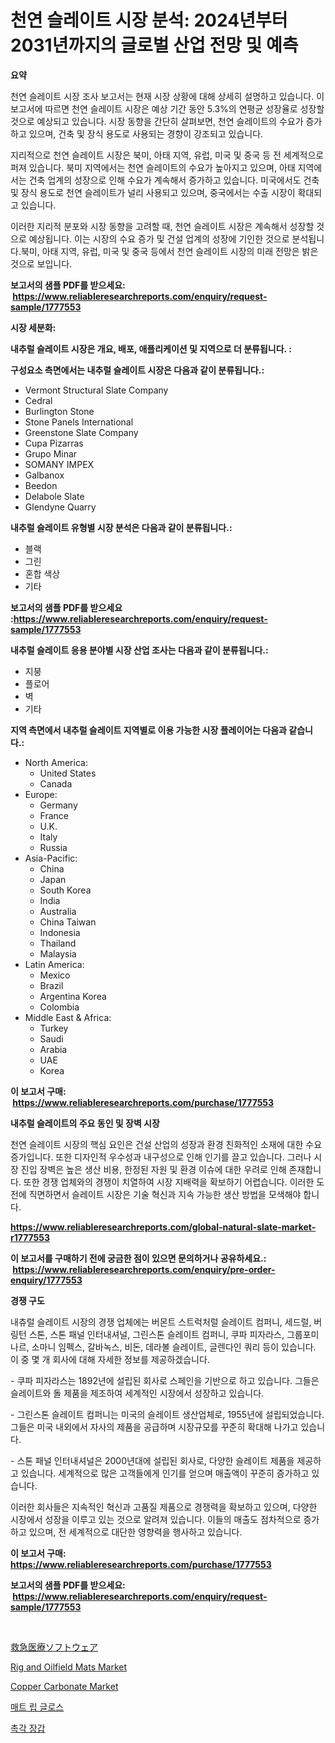 <p><h1>천연 슬레이트 시장 분석: 2024년부터 2031년까지의 글로벌 산업 전망 및 예측</h1></p><p><strong>요약</strong></p>
<p><p>천연 슬레이트 시장 조사 보고서는 현재 시장 상황에 대해 상세히 설명하고 있습니다. 이 보고서에 따르면 천연 슬레이트 시장은 예상 기간 동안 5.3%의 연평균 성장율로 성장할 것으로 예상되고 있습니다. 시장 동향을 간단히 살펴보면, 천연 슬레이트의 수요가 증가하고 있으며, 건축 및 장식 용도로 사용되는 경향이 강조되고 있습니다.</p><p>지리적으로 천연 슬레이트 시장은 북미, 아태 지역, 유럽, 미국 및 중국 등 전 세계적으로 퍼져 있습니다. 북미 지역에서는 천연 슬레이트의 수요가 높아지고 있으며, 아태 지역에서는 건축 업계의 성장으로 인해 수요가 계속해서 증가하고 있습니다. 미국에서도 건축 및 장식 용도로 천연 슬레이트가 널리 사용되고 있으며, 중국에서는 수출 시장이 확대되고 있습니다.</p><p>이러한 지리적 분포와 시장 동향을 고려할 때, 천연 슬레이트 시장은 계속해서 성장할 것으로 예상됩니다. 이는 시장의 수요 증가 및 건설 업계의 성장에 기인한 것으로 분석됩니다.북미, 아태 지역, 유럽, 미국 및 중국 등에서 천연 슬레이트 시장의 미래 전망은 밝은 것으로 보입니다.</p></p>
<p><strong>보고서의 샘플 PDF를 받으세요: &nbsp;<a href="https://www.reliableresearchreports.com/enquiry/request-sample/1777553">https://www.reliableresearchreports.com/enquiry/request-sample/1777553</a></strong></p>
<p><strong>시장 세분화:</strong></p>
<p><strong> 내추럴 슬레이트 시장은 개요, 배포, 애플리케이션 및 지역으로 더 분류됩니다. :</strong></p>
<p><strong>구성요소 측면에서는 내추럴 슬레이트 시장은 다음과 같이 분류됩니다.:</strong></p>
<p><ul><li>Vermont Structural Slate Company</li><li>Cedral</li><li>Burlington Stone</li><li>Stone Panels International</li><li>Greenstone Slate Company</li><li>Cupa Pizarras</li><li>Grupo Minar</li><li>SOMANY IMPEX</li><li>Galbanox</li><li>Beedon</li><li>Delabole Slate</li><li>Glendyne Quarry</li></ul></p>
<p><strong> 내추럴 슬레이트 유형별 시장 분석은 다음과 같이 분류됩니다.:</strong></p>
<p><ul><li>블랙</li><li>그린</li><li>혼합 색상</li><li>기타</li></ul></p>
<p><strong>보고서의 샘플 PDF를 받으세요 :<a href="https://www.reliableresearchreports.com/enquiry/request-sample/1777553">https://www.reliableresearchreports.com/enquiry/request-sample/1777553</a></strong></p>
<p><strong> 내추럴 슬레이트 응용 분야별 시장 산업 조사는 다음과 같이 분류됩니다.:</strong></p>
<p><ul><li>지붕</li><li>플로어</li><li>벽</li><li>기타</li></ul></p>
<p><strong>지역 측면에서 내추럴 슬레이트 지역별로 이용 가능한 시장 플레이어는 다음과 같습니다.:</strong></p>
<p><ul>
    <li>
        North America:
        <ul>
            <li>United States</li>
            <li>Canada</li>
        </ul>
    </li>
    <li>
        Europe:
        <ul>
            <li>Germany</li>
            <li>France</li>
            <li>U.K.</li>
            <li>Italy</li>
            <li>Russia</li>
        </ul>
    </li>
    <li>
        Asia-Pacific:
        <ul>
            <li>China</li>
            <li>Japan</li>
            <li>South Korea</li>
            <li>India</li>
            <li>Australia</li>
            <li>China Taiwan</li>
            <li>Indonesia</li>
            <li>Thailand</li>
            <li>Malaysia</li>
        </ul>
    </li>
    <li>
        Latin America:
        <ul>
            <li>Mexico</li>
            <li>Brazil</li>
            <li>Argentina Korea</li>
            <li>Colombia</li>
        </ul>
    </li>
    <li>
        Middle East & Africa:
        <ul>
            <li>Turkey</li>
            <li>Saudi</li>
            <li>Arabia</li>
            <li>UAE</li>
            <li>Korea</li>
        </ul>
    </li>
    </ul></p>
<p><strong>이 보고서 구매: &nbsp;<a href="https://www.reliableresearchreports.com/purchase/1777553">https://www.reliableresearchreports.com/purchase/1777553</a></strong></p>
<p><strong>내추럴 슬레이트의 주요 동인 및 장벽 시장</strong></p>
<p><p>천연 슬레이트 시장의 핵심 요인은 건설 산업의 성장과 환경 친화적인 소재에 대한 수요 증가입니다. 또한 디자인적 우수성과 내구성으로 인해 인기를 끌고 있습니다. 그러나 시장 진입 장벽은 높은 생산 비용, 한정된 자원 및 환경 이슈에 대한 우려로 인해 존재합니다. 또한 경쟁 업체와의 경쟁이 치열하여 시장 지배력을 확보하기 어렵습니다. 이러한 도전에 직면하면서 슬레이트 시장은 기술 혁신과 지속 가능한 생산 방법을 모색해야 합니다.</p></p>
<p><strong><a href="https://www.reliableresearchreports.com/global-natural-slate-market-r1777553">https://www.reliableresearchreports.com/global-natural-slate-market-r1777553</a></strong></p>
<p><strong>이 보고서를 구매하기 전에 궁금한 점이 있으면 문의하거나 공유하세요.: &nbsp;<a href="https://www.reliableresearchreports.com/enquiry/pre-order-enquiry/1777553">https://www.reliableresearchreports.com/enquiry/pre-order-enquiry/1777553</a></strong></p>
<p><strong>경쟁 구도</strong></p>
<p><p>내츄럴 슬레이트 시장의 경쟁 업체에는 버몬트 스트럭처럴 슬레이트 컴퍼니, 세드럴, 버링턴 스톤, 스톤 패널 인터내셔널, 그린스톤 슬레이트 컴퍼니, 쿠파 피자라스, 그룹포미나르, 소마니 임펙스, 갈바녹스, 비돈, 데라볼 슬레이트, 글렌다인 쿼리 등이 있습니다. 이 중 몇 개 회사에 대해 자세한 정보를 제공하겠습니다.</p><p>- 쿠파 피자라스는 1892년에 설립된 회사로 스페인을 기반으로 하고 있습니다. 그들은 슬레이트와 돌 제품을 제조하여 세계적인 시장에서 성장하고 있습니다.</p><p>- 그린스톤 슬레이트 컴퍼니는 미국의 슬레이트 생산업체로, 1955년에 설립되었습니다. 그들은 미국 내외에서 자사의 제품을 공급하며 시장규모를 꾸준히 확대해 나가고 있습니다.</p><p>- 스톤 패널 인터내셔널은 2000년대에 설립된 회사로, 다양한 슬레이트 제품을 제공하고 있습니다. 세계적으로 많은 고객들에게 인기를 얻으며 매출액이 꾸준히 증가하고 있습니다.</p><p>이러한 회사들은 지속적인 혁신과 고품질 제품으로 경쟁력을 확보하고 있으며, 다양한 시장에서 성장을 이루고 있는 것으로 알려져 있습니다. 이들의 매출도 점차적으로 증가하고 있으며, 전 세계적으로 대단한 영향력을 행사하고 있습니다.</p></p>
<p><strong>이 보고서 구매: &nbsp; <a href="https://www.reliableresearchreports.com/purchase/1777553">https://www.reliableresearchreports.com/purchase/1777553</a></strong></p>
<p><strong>보고서의 샘플 PDF를 받으세요: &nbsp;<a href="https://www.reliableresearchreports.com/enquiry/request-sample/1777553">https://www.reliableresearchreports.com/enquiry/request-sample/1777553</a></strong><strong></strong></p>
<p>&nbsp;</p>
<p><p><a href="https://github.com/cnnriuez22368/Market-Research-Report-List-1/blob/main/764867928615.md">救急医療ソフトウェア</a></p><p><a href="https://github.com/Krish2023na/Market-Research-Report-List-4/blob/main/rig-and-oilfield-mats-market.md">Rig and Oilfield Mats Market</a></p><p><a href="https://issuu.com/reportprime-2/docs/copper-carbonate-market-size-2030.pptx">Copper Carbonate Market</a></p><p><a href="https://github.com/vs10l4sfg5c/Market-Research-Report-List-1/blob/main/470955426162.md">매트 립 글로스</a></p><p><a href="https://github.com/Skyleitney456456/Market-Research-Report-List-1/blob/main/724262726163.md">촉각 장갑</a></p></p>